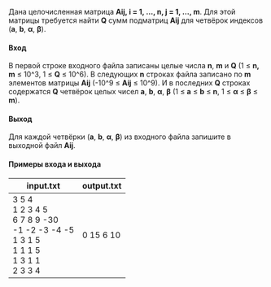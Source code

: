 Дана целочисленная матрица **Aij, i = 1, …, n, j = 1, …, m**.
Для этой матрицы требуется найти **Q** сумм подматриц **Aij** для четвёрок индексов (**a**, **b**, **α**, **β**).

#### Вход
В первой строке входного файла записаны целые числа **n**, **m** и **Q** (1 ≤ **n, m** ≤ 10^3, 1 ≤ **Q** ≤ 10^6).
В следующих **n** строках файла записано по **m** элементов матрицы **Aij**  (-10^9 ≤ **Aij** ≤ 10^9).
И в последних **Q** строках содержатся **Q** четвёрок целых чисел **a**, **b**, **α**, **β** (1 ≤ **a** ≤ **b** ≤ **n**, 1 ≤ **α** ≤ **β** ≤ **m**).

#### Выход
Для каждой четвёрки (**a**, **b**, **α**, **β**) из входного файла запишите в выходной файл **Aij**.

#### Примеры входа и выхода
| input.txt | output.txt |
|-----------|------------|
| 3 5 4 <br> 1 2 3 4 5 <br> 6 7 8 9 -30 <br> -1 -2 -3 -4 -5 <br> 1 3 1 5 <br> 1 1 1 5 <br> 1 3 1 1 <br> 2 3 3 4 | 0 15 6 10 |
